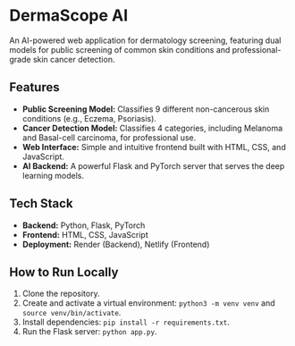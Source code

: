 # DermaScope AI

An AI-powered web application for dermatology screening, featuring dual models for public screening of common skin conditions and professional-grade skin cancer detection.

## Features

* **Public Screening Model:** Classifies 9 different non-cancerous skin conditions (e.g., Eczema, Psoriasis).
* **Cancer Detection Model:** Classifies 4 categories, including Melanoma and Basal-cell carcinoma, for professional use.
* **Web Interface:** Simple and intuitive frontend built with HTML, CSS, and JavaScript.
* **AI Backend:** A powerful Flask and PyTorch server that serves the deep learning models.

## Tech Stack

* **Backend:** Python, Flask, PyTorch
* **Frontend:** HTML, CSS, JavaScript
* **Deployment:** Render (Backend), Netlify (Frontend)

## How to Run Locally

1.  Clone the repository.
2.  Create and activate a virtual environment: `python3 -m venv venv` and `source venv/bin/activate`.
3.  Install dependencies: `pip install -r requirements.txt`.
4.  Run the Flask server: `python app.py`.